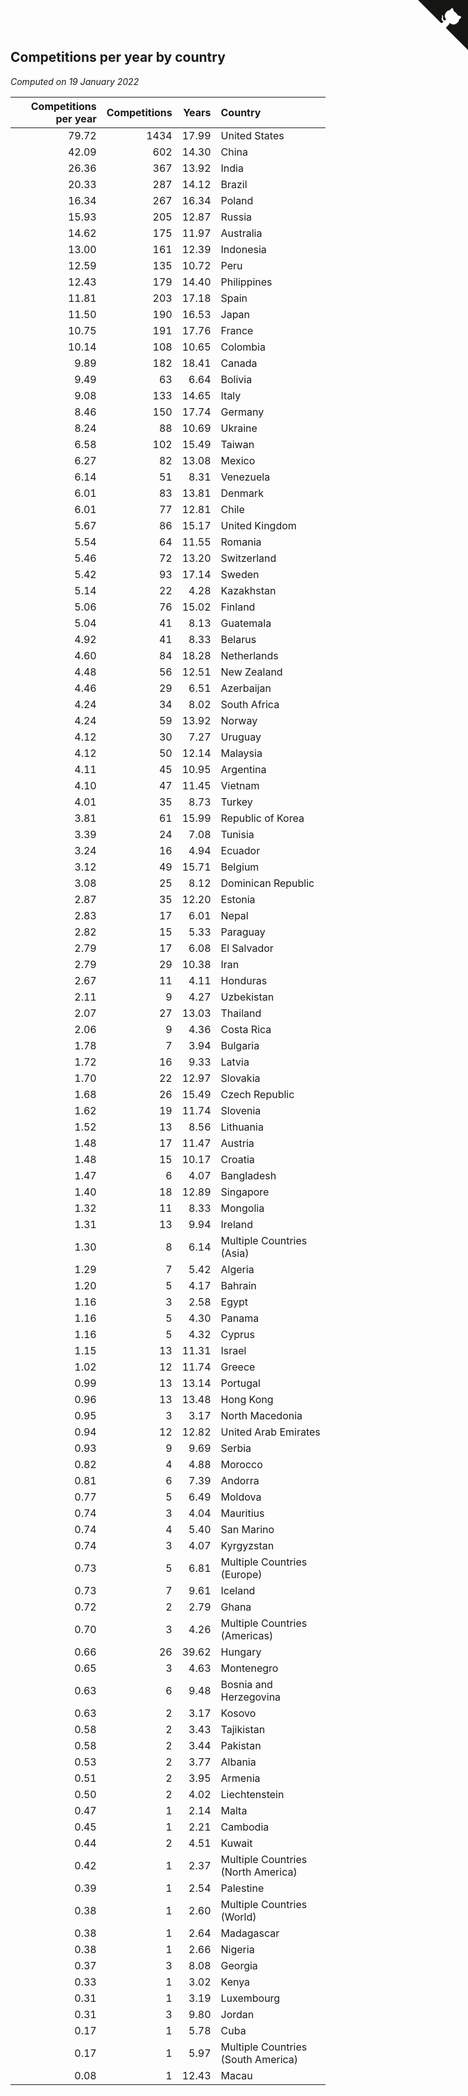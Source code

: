 ## Competitions per year by country

*Computed on 19 January 2022*

| Competitions per year | Competitions | Years | Country |
| ---: | ---: | ---: | :--- |
| 79.72 | 1434 | 17.99 | United States |
| 42.09 | 602 | 14.30 | China |
| 26.36 | 367 | 13.92 | India |
| 20.33 | 287 | 14.12 | Brazil |
| 16.34 | 267 | 16.34 | Poland |
| 15.93 | 205 | 12.87 | Russia |
| 14.62 | 175 | 11.97 | Australia |
| 13.00 | 161 | 12.39 | Indonesia |
| 12.59 | 135 | 10.72 | Peru |
| 12.43 | 179 | 14.40 | Philippines |
| 11.81 | 203 | 17.18 | Spain |
| 11.50 | 190 | 16.53 | Japan |
| 10.75 | 191 | 17.76 | France |
| 10.14 | 108 | 10.65 | Colombia |
| 9.89 | 182 | 18.41 | Canada |
| 9.49 | 63 | 6.64 | Bolivia |
| 9.08 | 133 | 14.65 | Italy |
| 8.46 | 150 | 17.74 | Germany |
| 8.24 | 88 | 10.69 | Ukraine |
| 6.58 | 102 | 15.49 | Taiwan |
| 6.27 | 82 | 13.08 | Mexico |
| 6.14 | 51 | 8.31 | Venezuela |
| 6.01 | 83 | 13.81 | Denmark |
| 6.01 | 77 | 12.81 | Chile |
| 5.67 | 86 | 15.17 | United Kingdom |
| 5.54 | 64 | 11.55 | Romania |
| 5.46 | 72 | 13.20 | Switzerland |
| 5.42 | 93 | 17.14 | Sweden |
| 5.14 | 22 | 4.28 | Kazakhstan |
| 5.06 | 76 | 15.02 | Finland |
| 5.04 | 41 | 8.13 | Guatemala |
| 4.92 | 41 | 8.33 | Belarus |
| 4.60 | 84 | 18.28 | Netherlands |
| 4.48 | 56 | 12.51 | New Zealand |
| 4.46 | 29 | 6.51 | Azerbaijan |
| 4.24 | 34 | 8.02 | South Africa |
| 4.24 | 59 | 13.92 | Norway |
| 4.12 | 30 | 7.27 | Uruguay |
| 4.12 | 50 | 12.14 | Malaysia |
| 4.11 | 45 | 10.95 | Argentina |
| 4.10 | 47 | 11.45 | Vietnam |
| 4.01 | 35 | 8.73 | Turkey |
| 3.81 | 61 | 15.99 | Republic of Korea |
| 3.39 | 24 | 7.08 | Tunisia |
| 3.24 | 16 | 4.94 | Ecuador |
| 3.12 | 49 | 15.71 | Belgium |
| 3.08 | 25 | 8.12 | Dominican Republic |
| 2.87 | 35 | 12.20 | Estonia |
| 2.83 | 17 | 6.01 | Nepal |
| 2.82 | 15 | 5.33 | Paraguay |
| 2.79 | 17 | 6.08 | El Salvador |
| 2.79 | 29 | 10.38 | Iran |
| 2.67 | 11 | 4.11 | Honduras |
| 2.11 | 9 | 4.27 | Uzbekistan |
| 2.07 | 27 | 13.03 | Thailand |
| 2.06 | 9 | 4.36 | Costa Rica |
| 1.78 | 7 | 3.94 | Bulgaria |
| 1.72 | 16 | 9.33 | Latvia |
| 1.70 | 22 | 12.97 | Slovakia |
| 1.68 | 26 | 15.49 | Czech Republic |
| 1.62 | 19 | 11.74 | Slovenia |
| 1.52 | 13 | 8.56 | Lithuania |
| 1.48 | 17 | 11.47 | Austria |
| 1.48 | 15 | 10.17 | Croatia |
| 1.47 | 6 | 4.07 | Bangladesh |
| 1.40 | 18 | 12.89 | Singapore |
| 1.32 | 11 | 8.33 | Mongolia |
| 1.31 | 13 | 9.94 | Ireland |
| 1.30 | 8 | 6.14 | Multiple Countries (Asia) |
| 1.29 | 7 | 5.42 | Algeria |
| 1.20 | 5 | 4.17 | Bahrain |
| 1.16 | 3 | 2.58 | Egypt |
| 1.16 | 5 | 4.30 | Panama |
| 1.16 | 5 | 4.32 | Cyprus |
| 1.15 | 13 | 11.31 | Israel |
| 1.02 | 12 | 11.74 | Greece |
| 0.99 | 13 | 13.14 | Portugal |
| 0.96 | 13 | 13.48 | Hong Kong |
| 0.95 | 3 | 3.17 | North Macedonia |
| 0.94 | 12 | 12.82 | United Arab Emirates |
| 0.93 | 9 | 9.69 | Serbia |
| 0.82 | 4 | 4.88 | Morocco |
| 0.81 | 6 | 7.39 | Andorra |
| 0.77 | 5 | 6.49 | Moldova |
| 0.74 | 3 | 4.04 | Mauritius |
| 0.74 | 4 | 5.40 | San Marino |
| 0.74 | 3 | 4.07 | Kyrgyzstan |
| 0.73 | 5 | 6.81 | Multiple Countries (Europe) |
| 0.73 | 7 | 9.61 | Iceland |
| 0.72 | 2 | 2.79 | Ghana |
| 0.70 | 3 | 4.26 | Multiple Countries (Americas) |
| 0.66 | 26 | 39.62 | Hungary |
| 0.65 | 3 | 4.63 | Montenegro |
| 0.63 | 6 | 9.48 | Bosnia and Herzegovina |
| 0.63 | 2 | 3.17 | Kosovo |
| 0.58 | 2 | 3.43 | Tajikistan |
| 0.58 | 2 | 3.44 | Pakistan |
| 0.53 | 2 | 3.77 | Albania |
| 0.51 | 2 | 3.95 | Armenia |
| 0.50 | 2 | 4.02 | Liechtenstein |
| 0.47 | 1 | 2.14 | Malta |
| 0.45 | 1 | 2.21 | Cambodia |
| 0.44 | 2 | 4.51 | Kuwait |
| 0.42 | 1 | 2.37 | Multiple Countries (North America) |
| 0.39 | 1 | 2.54 | Palestine |
| 0.38 | 1 | 2.60 | Multiple Countries (World) |
| 0.38 | 1 | 2.64 | Madagascar |
| 0.38 | 1 | 2.66 | Nigeria |
| 0.37 | 3 | 8.08 | Georgia |
| 0.33 | 1 | 3.02 | Kenya |
| 0.31 | 1 | 3.19 | Luxembourg |
| 0.31 | 3 | 9.80 | Jordan |
| 0.17 | 1 | 5.78 | Cuba |
| 0.17 | 1 | 5.97 | Multiple Countries (South America) |
| 0.08 | 1 | 12.43 | Macau |


<a href="https://github.com/jonatanklosko/wca_statistics" class="github-corner" aria-label="View source on Github"><svg width="80" height="80" viewBox="0 0 250 250" style="fill:#151513; color:#fff; position: absolute; top: 0; border: 0; right: 0;" aria-hidden="true"><path d="M0,0 L115,115 L130,115 L142,142 L250,250 L250,0 Z"></path><path d="M128.3,109.0 C113.8,99.7 119.0,89.6 119.0,89.6 C122.0,82.7 120.5,78.6 120.5,78.6 C119.2,72.0 123.4,76.3 123.4,76.3 C127.3,80.9 125.5,87.3 125.5,87.3 C122.9,97.6 130.6,101.9 134.4,103.2" fill="currentColor" style="transform-origin: 130px 106px;" class="octo-arm"></path><path d="M115.0,115.0 C114.9,115.1 118.7,116.5 119.8,115.4 L133.7,101.6 C136.9,99.2 139.9,98.4 142.2,98.6 C133.8,88.0 127.5,74.4 143.8,58.0 C148.5,53.4 154.0,51.2 159.7,51.0 C160.3,49.4 163.2,43.6 171.4,40.1 C171.4,40.1 176.1,42.5 178.8,56.2 C183.1,58.6 187.2,61.8 190.9,65.4 C194.5,69.0 197.7,73.2 200.1,77.6 C213.8,80.2 216.3,84.9 216.3,84.9 C212.7,93.1 206.9,96.0 205.4,96.6 C205.1,102.4 203.0,107.8 198.3,112.5 C181.9,128.9 168.3,122.5 157.7,114.1 C157.9,116.9 156.7,120.9 152.7,124.9 L141.0,136.5 C139.8,137.7 141.6,141.9 141.8,141.8 Z" fill="currentColor" class="octo-body"></path></svg></a><style>.github-corner:hover .octo-arm{animation:octocat-wave 560ms ease-in-out}@keyframes octocat-wave{0%,100%{transform:rotate(0)}20%,60%{transform:rotate(-25deg)}40%,80%{transform:rotate(10deg)}}@media (max-width:500px){.github-corner:hover .octo-arm{animation:none}.github-corner .octo-arm{animation:octocat-wave 560ms ease-in-out}}</style>
